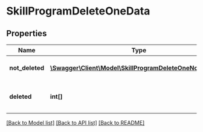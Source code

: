 # SkillProgramDeleteOneData

## Properties
Name | Type | Description | Notes
------------ | ------------- | ------------- | -------------
**not_deleted** | [**\Swagger\Client\Model\SkillProgramDeleteOneNotDeleted[]**](SkillProgramDeleteOneNotDeleted.md) | Errors during process | 
**deleted** | **int[]** | List with successfully deleted items | 

[[Back to Model list]](../README.md#documentation-for-models) [[Back to API list]](../README.md#documentation-for-api-endpoints) [[Back to README]](../README.md)


